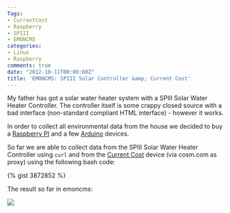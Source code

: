```yaml
---
Tags:
- CurrentCost
- Raspberry
- SPIII
- EMONCMS
categories:
- Linux
- Raspberry
comments: true
date: "2012-10-11T00:00:00Z"
title: 'EMONCMS: SPIII Solar Controller &amp; Current Cost'
---
```


My father has got a solar water heater system with a SPIII Solar Water Heater Controller.
The controller itself is some crappy closed source with a bad interface (non-standard compliant HTML interface) - however it works.

In order to collect all environmental data from the house we decided to buy a [Raspberry PI](http://www.raspberrypi.org/) and a few [Arduino](http://www.arduino.cc/) devices.

So far we are able to collect data from the SPIII Solar Water Heater Controller using `curl` and from the [Current Cost](http://www.currentcost.com/) device (via cosm.com as proxy) using the following bash code:

{% gist 3872852 %}


The result so far in emoncms:

![](http://static.x2q.net/emoncms.png)

